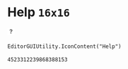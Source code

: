 # Help `16x16`
<img src="/img/Help.png" width=16 height=16>

``` CSharp
EditorGUIUtility.IconContent("Help")
```
```
4523312239868388153
```
